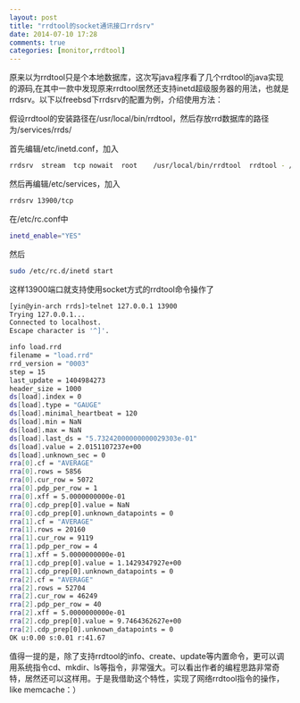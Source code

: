 ```yaml
---
layout: post
title: "rrdtool的socket通讯接口rrdsrv"
date: 2014-07-10 17:28
comments: true
categories: [monitor,rrdtool]
---
```


原来以为rrdtool只是个本地数据库，这次写java程序看了几个rrdtool的java实现的源码,在其中一款中发现原来rrdtool居然还支持inetd超级服务器的用法，也就是rrdsrv。以下以freebsd下rrdsrv的配置为例，介绍使用方法：

<!--more-->

假设rrdtool的安装路径在/usr/local/bin/rrdtool，然后存放rrd数据库的路径为/services/rrds/

首先编辑/etc/inetd.conf，加入

```bash
rrdsrv  stream  tcp nowait  root    /usr/local/bin/rrdtool  rrdtool - /services/rrds/
```

然后再编辑/etc/services，加入

```bash
rrdsrv 13900/tcp
```

在/etc/rc.conf中

```bash
inetd_enable="YES"
```

然后

```bash
sudo /etc/rc.d/inetd start
```

这样13900端口就支持使用socket方式的rrdtool命令操作了

```bash
[yin@yin-arch rrds]>telnet 127.0.0.1 13900
Trying 127.0.0.1...
Connected to localhost.
Escape character is '^]'.

info load.rrd
filename = "load.rrd"
rrd_version = "0003"
step = 15
last_update = 1404984273
header_size = 1000
ds[load].index = 0
ds[load].type = "GAUGE"
ds[load].minimal_heartbeat = 120
ds[load].min = NaN
ds[load].max = NaN
ds[load].last_ds = "5.73242000000000029303e-01"
ds[load].value = 2.0151107237e+00
ds[load].unknown_sec = 0
rra[0].cf = "AVERAGE"
rra[0].rows = 5856
rra[0].cur_row = 5072
rra[0].pdp_per_row = 1
rra[0].xff = 5.0000000000e-01
rra[0].cdp_prep[0].value = NaN
rra[0].cdp_prep[0].unknown_datapoints = 0
rra[1].cf = "AVERAGE"
rra[1].rows = 20160
rra[1].cur_row = 9119
rra[1].pdp_per_row = 4
rra[1].xff = 5.0000000000e-01
rra[1].cdp_prep[0].value = 1.1429347927e+00
rra[1].cdp_prep[0].unknown_datapoints = 0
rra[2].cf = "AVERAGE"
rra[2].rows = 52704
rra[2].cur_row = 46249
rra[2].pdp_per_row = 40
rra[2].xff = 5.0000000000e-01
rra[2].cdp_prep[0].value = 9.7464362627e+00
rra[2].cdp_prep[0].unknown_datapoints = 0
OK u:0.00 s:0.01 r:41.67
```

值得一提的是，除了支持rrdtool的info、create、update等内置命令，更可以调用系统指令cd、mkdir、ls等指令，非常强大。可以看出作者的编程思路非常奇特，居然还可以这样用。于是我借助这个特性，实现了网络rrdtool指令的操作，like memcache：）


